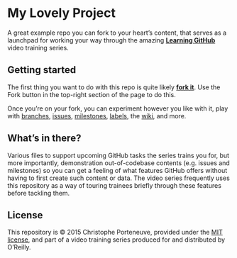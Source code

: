 My Lovely Project
=================

A great example repo you can fork to your heart’s content, that serves as a launchpad for working your way through the amazing **[Learning GitHub](http://shop.oreilly.com/category/videos/programming.do)** video training series.

## Getting started

The first thing you want to do with this repo is quite likely [**fork it**](https://help.github.com/en/github/getting-started-with-github/fork-a-repo).  Use the Fork button in the top-right section of the page to do this.

Once you’re on your fork, you can experiment however you like with it, play with [branches](https://help.github.com/en/github/collaborating-with-issues-and-pull-requests/creating-and-deleting-branches-within-your-repository), [issues](https://help.github.com/en/github/managing-your-work-on-github/about-issues), [milestones](https://help.github.com/en/github/managing-your-work-on-github/associating-milestones-with-issues-and-pull-requests), [labels](https://help.github.com/en/github/managing-your-work-on-github/applying-labels-to-issues-and-pull-requests), the [wiki](https://help.github.com/en/github/building-a-strong-community/about-wikis), and more.

## What’s in there?

Various files to support upcoming GitHub tasks the series trains you for, but more importantly, demonstration out-of-codebase contents (e.g. issues and milestones) so you can get a feeling of what features GitHub offers without having to first create such content or data.  The video series frequently uses this repository as a way of touring trainees briefly through these features before tackling them.

## License

This repository is © 2015 Christophe Porteneuve, provided under the [MIT license](LICENSE), and part of a video training series produced for and distributed by O’Reilly.
